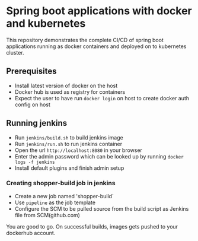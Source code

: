 # Spring boot applications with docker and kubernetes

This repository demonstrates the complete CI/CD of spring boot applications running as docker containers and deployed on
 to kubernetes cluster.

## Prerequisites

* Install latest version of docker on the host
* Docker hub is used as registry for containers 
* Expect the user to have run `docker login` on host to create docker auth config on host

## Running jenkins 
 
* Run `jenkins/build.sh` to build jenkins image 
* Run `jenkins/run.sh` to run jenkins container
* Open the url `http://localhost:8080` in your browser
* Enter the admin password which can be looked up by running `docker logs -f jenkins`
* Install default plugins and finish admin setup

### Creating shopper-build job in jenkins

* Create a new job named 'shopper-build`
* Use `pipeline` as the job template
* Configure the SCM to be pulled source from the build script as Jenkins file from SCM(github.com)

You are good to go. On successful builds, images gets pushed to your dockerhub account.



